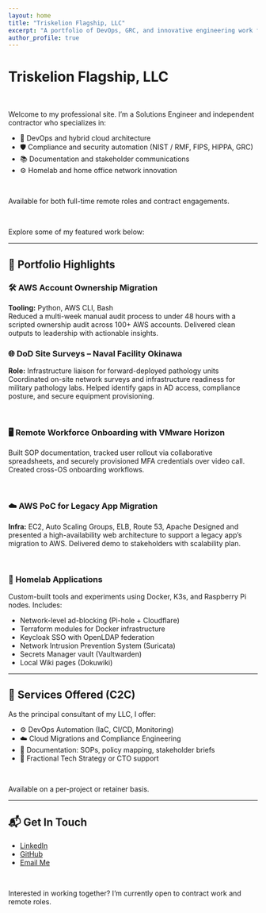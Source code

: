 ```yaml
---
layout: home
title: "Triskelion Flagship, LLC"
excerpt: "A portfolio of DevOps, GRC, and innovative engineering work from a Solutions Engineer blending systems thinking with hands-on execution."
author_profile: true
---
```


# Triskelion Flagship, LLC

<br>

Welcome to my professional site. I’m a Solutions Engineer and independent contractor who specializes in:

- 🚀 DevOps and hybrid cloud architecture
- 🛡️ Compliance and security automation (NIST / RMF, FIPS, HIPPA, GRC)
- 📚 Documentation and stakeholder communications
- ⚙️ Homelab and home office network innovation

<br>

Available for both full-time remote roles and contract engagements.

<br>

Explore some of my featured work below:

---

## 📂 Portfolio Highlights

### 🛠️ AWS Account Ownership Migration
**Tooling:** Python, AWS CLI, Bash  
Reduced a multi-week manual audit process to under 48 hours with a scripted ownership audit across 100+ AWS accounts. Delivered clean outputs to leadership with actionable insights.

### 🌐 DoD Site Surveys – Naval Facility Okinawa
**Role:** Infrastructure liaison for forward-deployed pathology units  
Coordinated on-site network surveys and infrastructure readiness for military pathology labs. Helped identify gaps in AD access, compliance posture, and secure equipment provisioning.

<br>

### 🖥️ Remote Workforce Onboarding with VMware Horizon
Built SOP documentation, tracked user rollout via collaborative spreadsheets, and securely provisioned MFA credentials over video call. Created cross-OS onboarding workflows.

<br>

### ☁️ AWS PoC for Legacy App Migration
**Infra:** EC2, Auto Scaling Groups, ELB, Route 53, Apache
Designed and presented a high-availability web architecture to support a legacy app’s migration to AWS. Delivered demo to stakeholders with scalability plan.

<br>

### 🧪 Homelab Applications
Custom-built tools and experiments using Docker, K3s, and Raspberry Pi nodes. Includes:
- Network-level ad-blocking (Pi-hole + Cloudflare)
- Terraform modules for Docker infrastructure
- Keycloak SSO with OpenLDAP federation
- Network Intrusion Prevention System (Suricata)
- Secrets Manager vault (Vaultwarden)
- Local Wiki pages (Dokuwiki)

---

## 🧰 Services Offered (C2C)

As the principal consultant of my LLC, I offer:
- ⚙️ DevOps Automation (IaC, CI/CD, Monitoring)
- ☁️ Cloud Migrations and Compliance Engineering
- 🧾 Documentation: SOPs, policy mapping, stakeholder briefs
- 🧠 Fractional Tech Strategy or CTO support

<br>

Available on a per-project or retainer basis.

---

## 📬 Get In Touch

- [LinkedIn](https://www.linkedin.com/in/henrydevon)
- [GitHub](https://github.com/dynamic-stall)
- [Email Me](mailto:dhenry@tflagshipllc.com)

<br>

Interested in working together? I’m currently open to contract work and remote roles.
